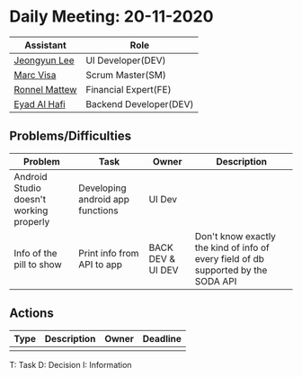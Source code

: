 # Daily Meeting: 20-11-2020

| Assistant  | Role  |  
|---|---|
|[Jeongyun Lee](https://github.com/jy-977) | UI Developer(DEV)|
|[Marc Visa](https://github.com/mvp17) | Scrum Master(SM)|   
|[Ronnel Mattew](https://github.com/ron7858) | Financial Expert(FE) |  
|[Eyad Al Hafi](https://github.com/eyadfhafi) | Backend Developer(DEV) |  


## Problems/Difficulties
| Problem  | Task  | Owner | Description |
|---|---|---|---|
| Android Studio doesn't working properly | Developing android app functions | UI Dev |  |
| Info of the pill to show  | Print info from API to app | BACK DEV & UI DEV | Don't know exactly the kind of info of every field of db supported by the SODA API |


## Actions
| Type  | Description  | Owner | Deadline |
|---|---|---|---|
|  |  |  |  |


T: Task
D: Decision
I: Information
